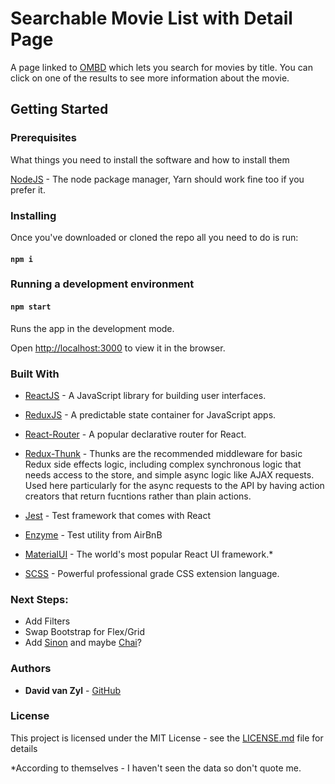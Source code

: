 # Searchable Movie List with Detail Page

A page linked to [OMBD](http://omdbapi.com/) which lets you search for movies by title. You can click on one of the results to
see more information about the movie.

## Getting Started

### Prerequisites

What things you need to install the software and how to install them

[NodeJS](https://nodejs.org/en/) - The node package manager, Yarn should work fine too if you prefer it.

### Installing

Once you've downloaded or cloned the repo all you need to do is run:

#### `npm i`

### Running a development environment

#### `npm start`

Runs the app in the development mode.

Open [http://localhost:3000](http://localhost:3000) to view it in the browser.

### Built With

- [ReactJS](https://reactjs.org/docs/getting-started.html) - A JavaScript library for building user interfaces.
- [ReduxJS](https://redux.js.org/introduction/getting-started) - A predictable state container for JavaScript apps.
- [React-Router](https://reacttraining.com/react-router/web/guides/quick-start) - A popular declarative router for React.
- [Redux-Thunk](https://github.com/reduxjs/redux-thunk) - Thunks are the recommended middleware for basic Redux side effects logic, including complex synchronous logic that needs access to the store, and simple async logic like AJAX requests. Used here particularly for the async requests to the API by having action creators that return fucntions rather than plain actions.

- [Jest](https://jestjs.io/docs/en/getting-started) - Test framework that comes with React
- [Enzyme](https://github.com/airbnb/enzyme) - Test utility from AirBnB

- [MaterialUI](https://material-ui.com/getting-started/installation/) - The world's most popular React UI framework.\*
- [SCSS](https://sass-lang.com/install) - Powerful professional grade CSS extension language.

### Next Steps:

- Add Filters
- Swap Bootstrap for Flex/Grid
- Add [Sinon](https://sinonjs.org/) and maybe [Chai](https://www.chaijs.com/)?

### Authors

- **David van Zyl** - [GitHub](https://github.com/DavidvanZyl)

### License

This project is licensed under the MIT License - see the [LICENSE.md](LICENSE.md) file for details

\*According to themselves - I haven't seen the data so don't quote me.
